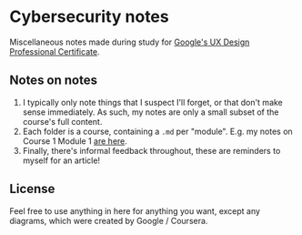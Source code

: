 # Cybersecurity notes

Miscellaneous notes made during study for [Google's UX Design Professional Certificate](https://www.coursera.org/google-certificates/ux-design-certificate).

## Notes on notes

1. I typically only note things that I suspect I'll forget, or that don't make sense immediately. As such, my notes are only a small subset of the course's full content.
2. Each folder is a course, containing a `.md` per "module". E.g. my notes on Course 1 Module 1 [are here](/1%20Foundations%20of%20User%20Experience%20Design/1%20Introducing%20user%20experience%20design.md).
3. Finally, there's informal feedback throughout, these are reminders to myself for an article!

## License

Feel free to use anything in here for anything you want, except any diagrams, which were created by Google / Coursera.
